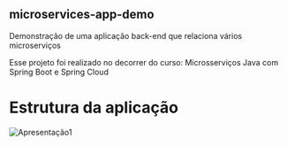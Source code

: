 ## microservices-app-demo

Demonstração de uma aplicação back-end que relaciona vários microserviços 

Esse projeto foi realizado no decorrer do curso: Microsserviços Java com Spring Boot e Spring Cloud

# Estrutura da aplicação

![Apresentação1](https://user-images.githubusercontent.com/72103255/111388435-01496f80-868e-11eb-9896-c644923af100.jpg)

